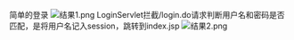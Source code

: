 简单的登录
![结果1.png](http://ww1.sinaimg.cn/large/0064QvQTgy1g7f3crl6ltj31h00hn0so.jpg)
LoginServlet拦截/login.do请求判断用户名和密码是否匹配，是将用户名记入session，跳转到index.jsp
![结果2.png](http://ww1.sinaimg.cn/large/0064QvQTgy1g7f3ixmg19j30th0a3q2q.jpg)
